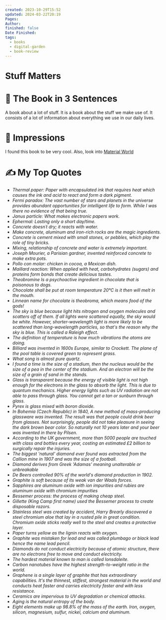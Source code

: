 ```yaml
---
created: 2023-10-29T15:52
updated: 2024-03-22T20:19
Pages: 
Author: 
finished: false
Date Finished: 
tags:
  - books
  - digital-garden
  - book-review
---
```

# Stuff Matters


# 🚀 The Book in 3 Sentences

A book about a lot of stuff. It is a book about the stuff we make use of. It consists of a lot of information about everything we use in our daily lives. 
# 🎨 Impressions

I found this book to be very cool. 
Also, look into [Material World](Material%20World.md)

# ✍️ My Top  Quotes

- *Thermal paper: Paper with encapsulated ink that requires heat which causes the ink and acid to react and form a dark pigment.*
- *Fermi paradox: The vast number of stars and planets in the universe provides abundant opportunities for intelligent life to form. While I was there no evidence of that being true.*
- *Janus particle:  What makes electronic papers work.*
- *Ephermal: Lasting only a short day/time.*
- *Concrete doesn´t dry; it reacts with water.*
- *Make concrete, aluminum and iron-rich rocks are the magic ingredients.*
- *Concrete is cement mixed with small stones, or pebbles, which play the role of tiny bricks.*
- *Mixing, relationship of concrete and water is extremely important.*
- *Joseph Mourier, a Parisian gardner, invented reinforced concrete to make extra pots.*
- *Pollo con molar: chicken in cocoa, a Mexican dish.*
- *Maillard reaction: When applied with heat, carbohydrates (sugars) and proteins form bonds that create delicious tastes.*
- *Theobromine Is a psychoactive ingredient in chocolate that is poisonous to dogs.*
- *Chocolate shall be put at room temperature 20°C is it then will melt in the mouth.*
- *Linnean name for chocolate is theobroma, which means food of the gods!*
- *The sky is blue because light hits nitrogen and oxygen molecules and scatters off of them. If all lights were scattered equally, the sky would be white. However, shorter-wavelength light is more likely to be scattered than long-wavelength particles, so that's the reason why the sky is blue. This is called a Raleigh effect.*
- *The definition of temperature is how much vibrations the atoms are doing.*
- *Billiard was invented in 1600s Europe, similar to Crockett. The plane of the pool table is covered green to represent grass.*
- *What song is almost pure quartz.*
- *I found a time is the size of a stadium, then the nucleus would be the size of a pea in the center of the stadium. And an electron will be the size of a grain of sand in the stands.*
- *Glass is transparent because the energy of visible light is not high enough for the electrons in the glass to absorb the light. This is due to quantum mechanics. Higher energy lights such as UV radiation are not able to pass through glass. You cannot get a tan or sunburn through glass.*
- *Pyrex is glass mixed with boron dioxide.*
- *In Bohemia (Czech Republic) in 1840, A new method of mass-producing glassware was invented. The result was that people could drink beer from glasses. Not surprisingly, people did not take pleasure in seeing the dark brown bear color. So naturally not 10 years later and your beer was invented in there by Pilsen.*
- *According to the UK government, more than 5000 people are touched with class and bottles every year, costing an estimated £2 billion to surgically repair the injuries.*
- *The biggest 'natural' diamond ever found was extracted from the Callion mine in 1907 and was the size of a football.*
- *Diamond derives from Greek 'Adamas' meaning unalterable or unbreakable*
- *De Beers controlled 90% of the world's diamond production in 1902.*
- *Graphite is soft because of its weak van der Waals forces.*
- *Sapphires are aluminum oxide with ion impurities and rubies are aluminum oxide with chromium impurities*
- *Bessemer process: the process of making cheap steel.*
- *Gillette (King Camp first name) used the Bessemer process to create disposable razors.*
- *Stainless steel was created by accident, Harry Brearly discovered a steel chromium aloe that lay in a rusted pile in great condition. Chromium oxide sticks really well to the steel and creates a protective layer.*
- *Paper turns yellow as the lignin reacts with oxygen.*
- *Graphite was mistaken for lead and was called plumbago or black lead hence the name lead pencil.*
- *Diamonds do not conduct electricity because of atomic structure, there are no electrons free to move and conduct electricity.*
- *The hardest material known to man is called lonsdaleite.*
- *Carbon nanotubes have the highest strength-to-weight ratio in the world.*
- *Graphene is a single layer of graphite that has extraordinary capabilities.  It's the thinnest, stiffest, strongest material in the world and conducts heat faster and carries electricity faster and with less resistance.*
- *Ceramics are impervious to UV degradation or chemical attacks.*
- *Aging is the natural entropy of the body.*
- *Eight elements make up 98.8% of the mass of the earth. Iron, oxygen, silicon, magnesium, sulfur, nickel, calcium and aluminum.*